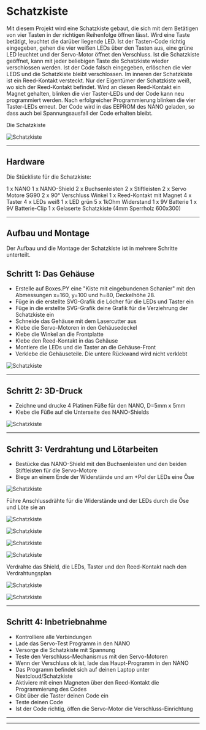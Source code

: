 # Schatzkiste

Mit diesem Projekt wird eine Schatzkiste gebaut, die sich mit dem Betätigen von vier Tasten in der 
richtigen Reihenfolge öffnen lässt. Wird eine Taste betätigt, leuchtet die darüber liegende LED. 
Ist der Tasten-Code richtig eingegeben, gehen die vier weißen LEDs über den Tasten aus, eine grüne 
LED leuchtet und der Servo-Motor öffnet den Verschluss. Ist die Schatzkiste geöffnet, kann mit jeder 
beliebigen Taste die Schatzkiste wieder verschlossen werden. Ist der Code falsch eingegeben, erlöschen 
die vier LEDS und die Schatzkiste bleibt verschlossen.
Im inneren der Schatzkiste ist ein Reed-Kontakt versteckt. Nur der Eigentümer der Schatzkiste weiß, 
wo sich der Reed-Kontakt befindet. Wird an diesen Reed-Kontakt ein Magnet gehalten, blinken die vier 
Taster-LEDs und der Code kann neu programmiert werden. Nach erfolgreicher Programmierung blinken die 
vier Taster-LEDs erneut. Der Code wird in das EEPROM des NANO geladen, so dass auch bei Spannungsausfall 
der Code erhalten bleibt.

Die Schatzkiste

![Schatzkiste](https://github.com/frankyhub/Schatzkiste/blob/main/pic/Schatzkiste.png)

---

## Hardware
Die Stückliste für die Schatzkiste:

1 x NANO
1 x NANO-Shield
2 x Buchsenleisten
2 x Stiftleisten
2 x Servo Motore SG90
2 x 90° Verschluss Winkel
1 x Reed-Kontakt mit Magnet
4 x Taster
4 x LEDs weiß
1 x LED grün
5 x 1kOhm Widerstand
1 x 9V Batterie
1 x 9V Batterie-Clip
1 x Gelaserte Schatzkiste (4mm Sperrholz 600x300)

---


## Aufbau und Montage
Der Aufbau und die Montage der Schatzkiste ist in mehrere Schritte unterteilt.


## Schritt 1: Das Gehäuse
+ Erstelle auf Boxes.PY  eine "Kiste mit eingebundenen Schanier" mit den Abmessungen x=160, y=100 und h=80, Deckelhöhe 28.
+ Füge in die erstellte SVG-Grafik die Löcher für die LEDs und Taster ein
+ Füge in die erstellte SVG-Grafik deine Grafik für die Verziehrung der Schatzkiste ein
+ Schneide das Gehäuse mit dem Lasercutter aus
+ Klebe die Servo-Motoren in den Gehäusedeckel
+ Klebe die Winkel an die Frontplatte
+ Klebe den Reed-Kontakt in das Gehäuse
+ Montiere die LEDs und die Taster an die Gehäuse-Front
+ Verklebe die Gehäuseteile. Die untere Rückwand wird nicht verklebt

![Schatzkiste](https://github.com/frankyhub/Schatzkiste/blob/main/pic/schatzkiste_lk.png)


---

## Schritt 2: 3D-Druck
+ Zeichne und drucke 4 Platinen Füße für den NANO, D=5mm x 5mm
+ Klebe die Füße auf die Unterseite des NANO-Shields

![Schatzkiste](https://github.com/frankyhub/Schatzkiste/blob/main/pic/spacer5mm.pn)


---

## Schritt 3: Verdrahtung und Lötarbeiten
+ Bestücke das NANO-Shield mit den Buchsenleisten und den beiden Stiftleisten für die Servo-Motore
+ Biege an einem Ende der Widerstände und am +Pol der LEDs eine Öse

![Schatzkiste](https://github.com/frankyhub/Schatzkiste/blob/main/pic/r-led.jpg)


Führe Anschlussdrähte für die Widerstände und der LEDs durch die Öse und Löte sie an

![Schatzkiste](https://github.com/frankyhub/Schatzkiste/blob/main/pic/sk10.png)


![Schatzkiste](https://github.com/frankyhub/Schatzkiste/blob/main/pic/sk10.png)


![Schatzkiste](https://github.com/frankyhub/Schatzkiste/blob/main/pic/sk12.png)


![Schatzkiste](https://github.com/frankyhub/Schatzkiste/blob/main/pic/sk13.png)


Verdrahte das Shield, die LEDs, Taster und den Reed-Kontakt nach den Verdrahtungsplan

![Schatzkiste](https://github.com/frankyhub/Schatzkiste/blob/main/pic/Shield.png)


![Schatzkiste](https://github.com/frankyhub/Schatzkiste/blob/main/pic/Verdrahtung.png)


---

## Schritt 4: Inbetriebnahme
+ Kontrolliere alle Verbindungen
+ Lade das Servo-Test Programm in den NANO
+ Versorge die Schatzkiste mit Spannung
+ Teste den Verschluss-Mechanismus mit den Servo-Motoren
+ Wenn der Verschluss ok ist, lade das Haupt-Programm in den NANO
+ Das Programm befindet sich auf deinen Laptop unter Nextcloud/Schatzkiste
+ Aktiviere mit einen Magneten über den Reed-Kontakt die Programmierung des Codes
+ Gibt über die Taster deinen Code ein
+ Teste deinen Code
+ Ist der Code richtig, öffen die Servo-Motor die Verschluss-Einrichtung

---

---

